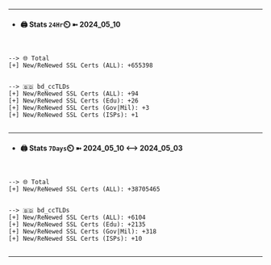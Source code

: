 

---
- #### 🖨️ **Stats** `24Hr`⏲️ ➼ 2024_05_10
```console


--> 🌐 Total
[+] New/ReNewed SSL Certs (ALL): +655398


--> 🇧🇩 bd_ccTLDs
[+] New/ReNewed SSL Certs (ALL): +94
[+] New/ReNewed SSL Certs (Edu): +26
[+] New/ReNewed SSL Certs (Gov|Mil): +3
[+] New/ReNewed SSL Certs (ISPs): +1


```

---
- #### 🖨️ **Stats** `7Days`⏲️ ➼ 2024_05_10 <--> 2024_05_03
```console


--> 🌐 Total
[+] New/ReNewed SSL Certs (ALL): +38705465


--> 🇧🇩 bd_ccTLDs
[+] New/ReNewed SSL Certs (ALL): +6104
[+] New/ReNewed SSL Certs (Edu): +2135
[+] New/ReNewed SSL Certs (Gov|Mil): +318
[+] New/ReNewed SSL Certs (ISPs): +10


```

---

